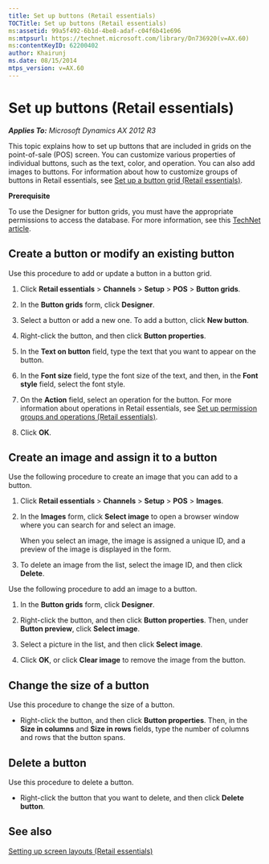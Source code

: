```yaml
---
title: Set up buttons (Retail essentials)
TOCTitle: Set up buttons (Retail essentials)
ms:assetid: 99a5f492-6b1d-4be8-adaf-c04f6b41e696
ms:mtpsurl: https://technet.microsoft.com/library/Dn736920(v=AX.60)
ms:contentKeyID: 62200402
author: Khairunj
ms.date: 08/15/2014
mtps_version: v=AX.60
---
```


# Set up buttons (Retail essentials) 


_**Applies To:** Microsoft Dynamics AX 2012 R3_

This topic explains how to set up buttons that are included in grids on the point-of-sale (POS) screen. You can customize various properties of individual buttons, such as the text, color, and operation. You can also add images to buttons. For information about how to customize groups of buttons in Retail essentials, see [Set up a button grid (Retail essentials)](set-up-a-button-grid-retail-essentials.md).

**Prerequisite**

To use the Designer for button grids, you must have the appropriate permissions to access the database. For more information, see this [TechNet article](http://go.microsoft.com/fwlink/?linkid=267571).

## Create a button or modify an existing button

Use this procedure to add or update a button in a button grid.

1.  Click **Retail essentials** \> **Channels** \> **Setup** \> **POS** \> **Button grids**.

2.  In the **Button grids** form, click **Designer**.

3.  Select a button or add a new one. To add a button, click **New button**.

4.  Right-click the button, and then click **Button properties**.

5.  In the **Text on button** field, type the text that you want to appear on the button.

6.  In the **Font size** field, type the font size of the text, and then, in the **Font style** field, select the font style.

7.  On the **Action** field, select an operation for the button. For more information about operations in Retail essentials, see [Set up permission groups and operations (Retail essentials)](set-up-permission-groups-and-operations-retail-essentials.md).

8.  Click **OK**.

## Create an image and assign it to a button

Use the following procedure to create an image that you can add to a button.

1.  Click **Retail essentials** \> **Channels** \> **Setup** \> **POS** \> **Images**.

2.  In the **Images** form, click **Select image** to open a browser window where you can search for and select an image.
    
    When you select an image, the image is assigned a unique ID, and a preview of the image is displayed in the form.

3.  To delete an image from the list, select the image ID, and then click **Delete**.

Use the following procedure to add an image to a button.

1.  In the **Button grids** form, click **Designer**.

2.  Right-click the button, and then click **Button properties**. Then, under **Button preview**, click **Select image**.

3.  Select a picture in the list, and then click **Select image**.

4.  Click **OK**, or click **Clear image** to remove the image from the button.

## Change the size of a button

Use this procedure to change the size of a button.

  - Right-click the button, and then click **Button properties**. Then, in the **Size in columns** and **Size in rows** fields, type the number of columns and rows that the button spans.

## Delete a button

Use this procedure to delete a button.

  - Right-click the button that you want to delete, and then click **Delete button**.

## See also

[Setting up screen layouts (Retail essentials)](setting-up-screen-layouts-retail-essentials.md)

  


